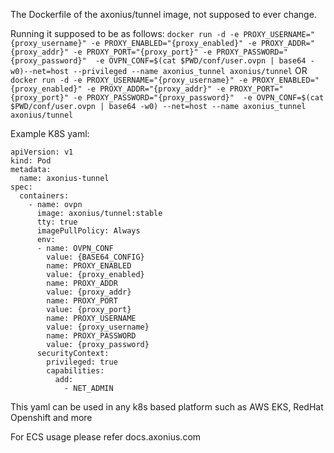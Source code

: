 The Dockerfile of the axonius/tunnel image, not supposed to ever change.

Running it supposed to be as follows:
	`docker run -d -e PROXY_USERNAME="{proxy_username}" -e PROXY_ENABLED="{proxy_enabled}" -e PROXY_ADDR="{proxy_addr}" -e PROXY_PORT="{proxy_port}" -e PROXY_PASSWORD="{proxy_password}"  -e OVPN_CONF=$(cat $PWD/conf/user.ovpn | base64 -w0)--net=host --privileged --name axonius_tunnel axonius/tunnel`
	OR
	`docker run -d -e PROXY_USERNAME="{proxy_username}" -e PROXY_ENABLED="{proxy_enabled}" -e PROXY_ADDR="{proxy_addr}" -e PROXY_PORT="{proxy_port}" -e PROXY_PASSWORD="{proxy_password}"  -e OVPN_CONF=$(cat $PWD/conf/user.ovpn | base64 -w0) --net=host --name axonius_tunnel axonius/tunnel`

Example K8S yaml:

    apiVersion: v1
	kind: Pod
	metadata:
	  name: axonius-tunnel
	spec:
	  containers:
		- name: ovpn
		  image: axonius/tunnel:stable
		  tty: true
		  imagePullPolicy: Always
		  env:
		  - name: OVPN_CONF
			value: {BASE64_CONFIG}
			name: PROXY_ENABLED
            value: {proxy_enabled}
            name: PROXY_ADDR
            value: {proxy_addr}
			name: PROXY_PORT 
            value: {proxy_port}
            name: PROXY_USERNAME
            value: {proxy_username}
			name: PROXY_PASSWORD
            value: {proxy_password}
		  securityContext:
			privileged: true
			capabilities:
			  add:
				- NET_ADMIN

This yaml can be used in any k8s based platform such as AWS EKS, RedHat Openshift and more

For ECS usage please refer docs.axonius.com
